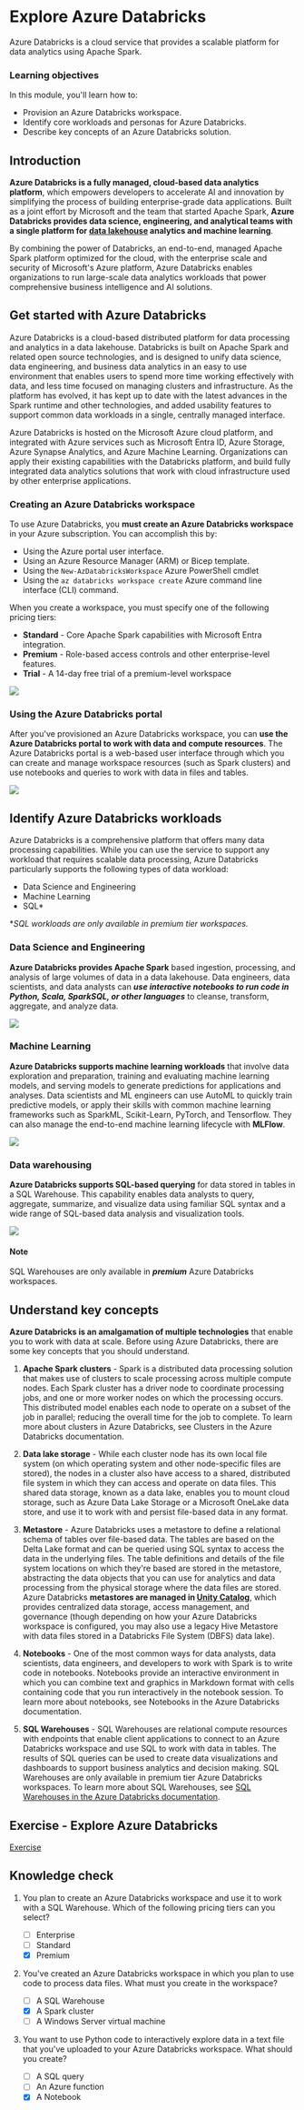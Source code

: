 # Explore Azure Databricks

Azure Databricks is a cloud service that provides a scalable platform for data analytics using Apache Spark.

### Learning objectives

In this module, you'll learn how to:

 - Provision an Azure Databricks workspace.
 - Identify core workloads and personas for Azure Databricks.
 - Describe key concepts of an Azure Databricks solution.

## Introduction

**Azure Databricks is a fully managed, cloud-based data analytics platform**, which empowers developers to accelerate AI and innovation by simplifying the process of building enterprise-grade data applications. Built as a joint effort by Microsoft and the team that started Apache Spark, **Azure Databricks provides data science, engineering, and analytical teams with a single platform for [data lakehouse](https://learn.microsoft.com/en-us/azure/databricks/lakehouse/) analytics and machine learning**.

By combining the power of Databricks, an end-to-end, managed Apache Spark platform optimized for the cloud, with the enterprise scale and security of Microsoft's Azure platform, Azure Databricks enables organizations to run large-scale data analytics workloads that power comprehensive business intelligence and AI solutions.

## Get started with Azure Databricks

Azure Databricks is a cloud-based distributed platform for data processing and analytics in a data lakehouse. Databricks is built on Apache Spark and related open source technologies, and is designed to unify data science, data engineering, and business data analytics in an easy to use environment that enables users to spend more time working effectively with data, and less time focused on managing clusters and infrastructure. As the platform has evolved, it has kept up to date with the latest advances in the Spark runtime and other technologies, and added usability features to support common data workloads in a single, centrally managed interface.

Azure Databricks is hosted on the Microsoft Azure cloud platform, and integrated with Azure services such as Microsoft Entra ID, Azure Storage, Azure Synapse Analytics, and Azure Machine Learning. Organizations can apply their existing capabilities with the Databricks platform, and build fully integrated data analytics solutions that work with cloud infrastructure used by other enterprise applications.

### Creating an Azure Databricks workspace

To use Azure Databricks, you **must create an Azure Databricks workspace** in your Azure subscription. You can accomplish this by:

 - Using the Azure portal user interface.
 - Using an Azure Resource Manager (ARM) or Bicep template.
 - Using the ``New-AzDatabricksWorkspace`` Azure PowerShell cmdlet
 - Using the ``az databricks workspace create`` Azure command line interface (CLI) command.

When you create a workspace, you must specify one of the following pricing tiers:

 - **Standard** - Core Apache Spark capabilities with Microsoft Entra integration.
 - **Premium** - Role-based access controls and other enterprise-level features.
 - **Trial** - A 14-day free trial of a premium-level workspace

<a href="#">
    <img src="./img/create-workspace.png" />
</a>

### Using the Azure Databricks portal

After you've provisioned an Azure Databricks workspace, you can **use the Azure Databricks portal to work with data and compute resources**. The Azure Databricks portal is a web-based user interface through which you can create and manage workspace resources (such as Spark clusters) and use notebooks and queries to work with data in files and tables.

<a href="#">
    <img src="./img/azure-databricks-portal.png" />
</a>

## Identify Azure Databricks workloads

Azure Databricks is a comprehensive platform that offers many data processing capabilities. While you can use the service to support any workload that requires scalable data processing, Azure Databricks particularly supports the following types of data workload:

 - Data Science and Engineering
 - Machine Learning
 - SQL*

**SQL workloads are only available in premium tier workspaces.*

### Data Science and Engineering

**Azure Databricks provides Apache Spark** based ingestion, processing, and analysis of large volumes of data in a data lakehouse. Data engineers, data scientists, and data analysts can ***use interactive notebooks to run code in Python, Scala, SparkSQL, or other languages*** to cleanse, transform, aggregate, and analyze data.

<a href="#">
    <img src="./img/data-engineering.png" />
</a>

### Machine Learning

**Azure Databricks supports machine learning workloads** that involve data exploration and preparation, training and evaluating machine learning models, and serving models to generate predictions for applications and analyses. Data scientists and ML engineers can use AutoML to quickly train predictive models, or apply their skills with common machine learning frameworks such as SparkML, Scikit-Learn, PyTorch, and Tensorflow. They can also manage the end-to-end machine learning lifecycle with **MLFlow**.

<a href="#">
    <img src="./img/machine-learning.png" />
</a>

### Data warehousing

**Azure Databricks supports SQL-based querying** for data stored in tables in a SQL Warehouse. This capability enables data analysts to query, aggregate, summarize, and visualize data using familiar SQL syntax and a wide range of SQL-based data analysis and visualization tools.

<a href="#">
    <img src="./img/sql-portal.png" />
</a>

#### Note

SQL Warehouses are only available in ***premium*** Azure Databricks workspaces.


## Understand key concepts

**Azure Databricks is an amalgamation of multiple technologies** that enable you to work with data at scale. Before using Azure Databricks, there are some key concepts that you should understand.

 1. **Apache Spark clusters** - Spark is a distributed data processing solution that makes use of clusters to scale processing across multiple compute nodes. Each Spark cluster has a driver node to coordinate processing jobs, and one or more worker nodes on which the processing occurs. This distributed model enables each node to operate on a subset of the job in parallel; reducing the overall time for the job to complete. To learn more about clusters in Azure Databricks, see Clusters in the Azure Databricks documentation.

 2. **Data lake storage** - While each cluster node has its own local file system (on which operating system and other node-specific files are stored), the nodes in a cluster also have access to a shared, distributed file system in which they can access and operate on data files. This shared data storage, known as a data lake, enables you to mount cloud storage, such as Azure Data Lake Storage or a Microsoft OneLake data store, and use it to work with and persist file-based data in any format.
 
 3. **Metastore** - Azure Databricks uses a metastore to define a relational schema of tables over file-based data. The tables are based on the Delta Lake format and can be queried using SQL syntax to access the data in the underlying files. The table definitions and details of the file system locations on which they're based are stored in the metastore, abstracting the data objects that you can use for analytics and data processing from the physical storage where the data files are stored. Azure Databricks **metastores are managed in [Unity Catalog](https://learn.microsoft.com/en-us/azure/databricks/connect/unity-catalog/)**, which provides centralized data storage, access management, and governance (though depending on how your Azure Databricks workspace is configured, you may also use a legacy Hive Metastore with data files stored in a Databricks File System (DBFS) data lake).
 
 4. **Notebooks** - One of the most common ways for data analysts, data scientists, data engineers, and developers to work with Spark is to write code in notebooks. Notebooks provide an interactive environment in which you can combine text and graphics in Markdown format with cells containing code that you run interactively in the notebook session. To learn more about notebooks, see Notebooks in the Azure Databricks documentation.
 
 5. **SQL Warehouses** - SQL Warehouses are relational compute resources with endpoints that enable client applications to connect to an Azure Databricks workspace and use SQL to work with data in tables. The results of SQL queries can be used to create data visualizations and dashboards to support business analytics and decision making. SQL Warehouses are only available in premium tier Azure Databricks workspaces. To learn more about SQL Warehouses, see [SQL Warehouses in the Azure Databricks documentation](https://learn.microsoft.com/en-us/azure/databricks/compute/sql-warehouse/create).


## Exercise - Explore Azure Databricks

<a href="https://microsoftlearning.github.io/mslearn-databricks/Instructions/Exercises/01-Explore-Azure-Databricks.html" target="_blank">
    Exercise
</a>

## Knowledge check

1. You plan to create an Azure Databricks workspace and use it to work with a SQL Warehouse. Which of the following pricing tiers can you select?   

    - [ ] Enterprise
    - [ ] Standard
    - [x] Premium

2. You've created an Azure Databricks workspace in which you plan to use code to process data files. What must you create in the workspace? 

    - [ ] A SQL Warehouse
    - [x] A Spark cluster
    - [ ] A Windows Server virtual machine

3. You want to use Python code to interactively explore data in a text file that you've uploaded to your Azure Databricks workspace. What should you create? 

    - [ ] A SQL query
    - [ ] An Azure function
    - [x] A Notebook